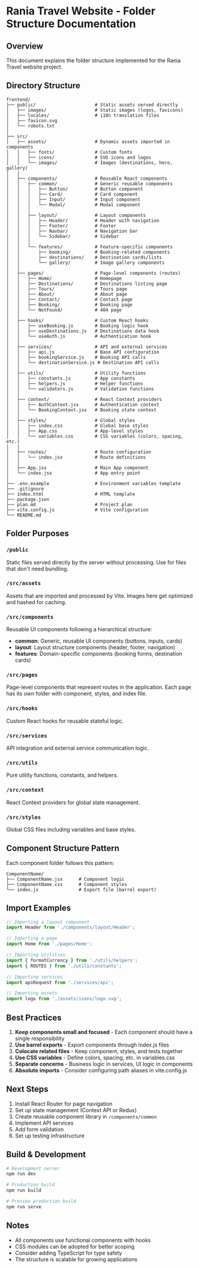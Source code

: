 # Rania Travel Website - Folder Structure Documentation

## Overview
This document explains the folder structure implemented for the Rania Travel website project.

## Directory Structure

```
frontend/
├── public/                      # Static assets served directly
│   ├── images/                  # Static images (logos, favicons)
│   ├── locales/                 # i18n translation files
│   ├── favicon.svg
│   └── robots.txt
│
├── src/
│   ├── assets/                  # Dynamic assets imported in components
│   │   ├── fonts/               # Custom fonts
│   │   ├── icons/               # SVG icons and logos
│   │   └── images/              # Images (destinations, hero, gallery)
│   │
│   ├── components/              # Reusable React components
│   │   ├── common/              # Generic reusable components
│   │   │   ├── Button/          # Button component
│   │   │   ├── Card/            # Card component
│   │   │   ├── Input/           # Input component
│   │   │   └── Modal/           # Modal component
│   │   │
│   │   ├── layout/              # Layout components
│   │   │   ├── Header/          # Header with navigation
│   │   │   ├── Footer/          # Footer
│   │   │   ├── Navbar/          # Navigation bar
│   │   │   └── Sidebar/         # Sidebar
│   │   │
│   │   └── features/            # Feature-specific components
│   │       ├── booking/         # Booking-related components
│   │       ├── destinations/    # Destination cards/lists
│   │       └── gallery/         # Image gallery components
│   │
│   ├── pages/                   # Page-level components (routes)
│   │   ├── Home/                # Homepage
│   │   ├── Destinations/        # Destinations listing page
│   │   ├── Tours/               # Tours page
│   │   ├── About/               # About page
│   │   ├── Contact/             # Contact page
│   │   ├── Booking/             # Booking page
│   │   └── NotFound/            # 404 page
│   │
│   ├── hooks/                   # Custom React hooks
│   │   ├── useBooking.js        # Booking logic hook
│   │   ├── useDestinations.js   # Destinations data hook
│   │   └── useAuth.js           # Authentication hook
│   │
│   ├── services/                # API and external services
│   │   ├── api.js               # Base API configuration
│   │   ├── bookingService.js    # Booking API calls
│   │   └── destinationService.js # Destination API calls
│   │
│   ├── utils/                   # Utility functions
│   │   ├── constants.js         # App constants
│   │   ├── helpers.js           # Helper functions
│   │   └── validators.js        # Validation functions
│   │
│   ├── context/                 # React Context providers
│   │   ├── AuthContext.jsx      # Authentication context
│   │   └── BookingContext.jsx   # Booking state context
│   │
│   ├── styles/                  # Global styles
│   │   ├── index.css            # Global base styles
│   │   ├── App.css              # App-level styles
│   │   └── variables.css        # CSS variables (colors, spacing, etc.)
│   │
│   ├── routes/                  # Route configuration
│   │   └── index.jsx            # Route definitions
│   │
│   ├── App.jsx                  # Main App component
│   └── index.jsx                # App entry point
│
├── .env.example                 # Environment variables template
├── .gitignore
├── index.html                   # HTML template
├── package.json
├── plan.md                      # Project plan
├── vite.config.js               # Vite configuration
└── README.md
```

## Folder Purposes

### `/public`
Static files served directly by the server without processing. Use for files that don't need bundling.

### `/src/assets`
Assets that are imported and processed by Vite. Images here get optimized and hashed for caching.

### `/src/components`
Reusable UI components following a hierarchical structure:
- **common**: Generic, reusable UI components (buttons, inputs, cards)
- **layout**: Layout structure components (header, footer, navigation)
- **features**: Domain-specific components (booking forms, destination cards)

### `/src/pages`
Page-level components that represent routes in the application. Each page has its own folder with component, styles, and index file.

### `/src/hooks`
Custom React hooks for reusable stateful logic.

### `/src/services`
API integration and external service communication logic.

### `/src/utils`
Pure utility functions, constants, and helpers.

### `/src/context`
React Context providers for global state management.

### `/src/styles`
Global CSS files including variables and base styles.

## Component Structure Pattern

Each component folder follows this pattern:
```
ComponentName/
├── ComponentName.jsx      # Component logic
├── ComponentName.css      # Component styles
└── index.js               # Export file (barrel export)
```

## Import Examples

```javascript
// Importing a layout component
import Header from './components/layout/Header';

// Importing a page
import Home from './pages/Home';

// Importing utilities
import { formatCurrency } from './utils/helpers';
import { ROUTES } from './utils/constants';

// Importing services
import apiRequest from './services/api';

// Importing assets
import logo from './assets/icons/logo.svg';
```

## Best Practices

1. **Keep components small and focused** - Each component should have a single responsibility
2. **Use barrel exports** - Export components through index.js files
3. **Colocate related files** - Keep component, styles, and tests together
4. **Use CSS variables** - Define colors, spacing, etc. in variables.css
5. **Separate concerns** - Business logic in services, UI logic in components
6. **Absolute imports** - Consider configuring path aliases in vite.config.js

## Next Steps

1. Install React Router for page navigation
2. Set up state management (Context API or Redux)
3. Create reusable component library in `/components/common`
4. Implement API services
5. Add form validation
6. Set up testing infrastructure

## Build & Development

```bash
# Development server
npm run dev

# Production build
npm run build

# Preview production build
npm run serve
```

## Notes

- All components use functional components with hooks
- CSS modules can be adopted for better scoping
- Consider adding TypeScript for type safety
- The structure is scalable for growing applications
